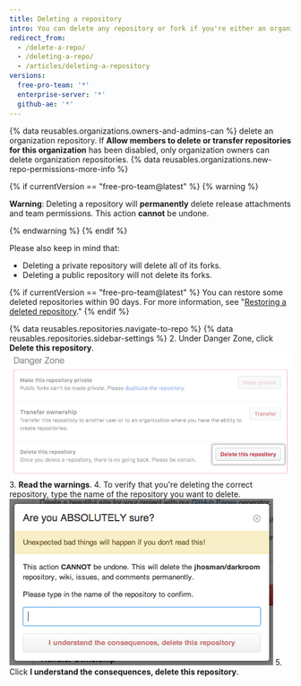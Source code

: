 ```yaml
---
title: Deleting a repository
intro: You can delete any repository or fork if you're either an organization owner or have admin permissions for the repository or fork. Deleting a forked repository does not delete the upstream repository.
redirect_from:
  - /delete-a-repo/
  - /deleting-a-repo/
  - /articles/deleting-a-repository
versions:
  free-pro-team: '*'
  enterprise-server: '*'
  github-ae: '*'
---
```


{% data reusables.organizations.owners-and-admins-can %} delete an organization repository. If **Allow members to delete or transfer repositories for this organization** has been disabled, only organization owners can delete organization repositories. {% data reusables.organizations.new-repo-permissions-more-info %}

{% if currentVersion == "free-pro-team@latest" %}
{% warning %}

**Warning**: Deleting a repository will **permanently** delete release attachments and team permissions. This action **cannot** be undone.

{% endwarning %}
{% endif %}

Please also keep in mind that:
- Deleting a private repository will delete all of its forks.
- Deleting a public repository will not delete its forks.

{% if currentVersion == "free-pro-team@latest" %}
You can restore some deleted repositories within 90 days. For more information, see "[Restoring a deleted repository](/articles/restoring-a-deleted-repository)."
{% endif %}

{% data reusables.repositories.navigate-to-repo %}
{% data reusables.repositories.sidebar-settings %}
2. Under Danger Zone, click **Delete this repository**.
   ![Repository deletion button](/assets/images/help/repository/repo-delete.png)
3. **Read the warnings**.
4. To verify that you're deleting the correct repository, type the name of the repository you want to delete.
   ![Deletion labeling](/assets/images/help/repository/repo-delete-confirmation.png)
5. Click **I understand the consequences, delete this repository**.
